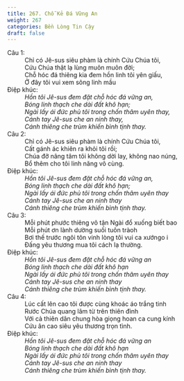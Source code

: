 ```yaml
---
title: 267. Chỗ Kẻ Đá Vững An
weight: 267
categories: Bền Lòng Tin Cậy
draft: false
---
```

<dl><dt>Câu 1:</dt><dd data-verse="1">Chỉ có Jê-sus siêu phàm là chính Cứu Chúa tôi, <br/>Cứu Chúa thật lạ lùng muôn muôn đời; <br/>Chỗ hóc đá thiêng kia đem hồn linh tôi yên giấu, <br/>Ở đây tôi vui xem sông linh mầu </dd><dt>Điệp khúc:</dt><dd data-chorus="1"><em>Hồn tôi Jê-sus đem đặt chỗ hóc đá vững an, <br/>Bóng linh thạch che dài đất khô hạn; <br/>Ngài lấy ái đức phủ tôi trong chốn thâm uyên thay, <br/>Cánh tay Jê-sus che an ninh thay, <br/>Cánh thiêng che trùm khiến bình tịnh thay. </em></dd><dt>Câu 2:</dt><dd data-verse="2">Chỉ có Jê-sus siêu phàm là chính Cứu Chúa tôi, <br/>Cất gánh ác khiên ra khỏi tôi rồi; <br/>Chúa đỡ nâng tâm tôi không dời lay, không nao núng, <br/>Bổ thêm cho tôi linh năng vô cùng. </dd><dt>Điệp khúc:</dt><dd data-chorus="1"><em>Hồn tôi Jê-sus đem đặt chỗ hóc đá vững an, <br/>Bóng linh thạch che dài đất khô hạn; <br/>Ngài lấy ái đức phủ tôi trong chốn thâm uyên thay <br/>Cánh tay Jê-sus che an ninh thay <br/>Cánh thiêng che trùm khiến bình tịnh thay. </em></dd><dt>Câu 3:</dt><dd data-verse="3">Mỗi phút phước thiêng vô tận Ngài đổ xuống biết bao <br/>Mỗi phút ơn lành dường suối tuôn tràoh <br/>Bơi thế trước ngôi tôn vinh lòng tôi vui ca xướngo i <br/>Đấng yêu thương mua tôi cách lạ thường. </dd><dt>Điệp khúc:</dt><dd data-chorus="1"><em>Hồn tôi Jê-sus đem đặt chỗ hóc đá vững an <br/>Bóng linh thạch che dài đất khô hạn <br/>Ngài lấy ái đức phủ tôi trong chốn thâm uyên thay <br/>Cánh tay Jê-sus che an ninh thay <br/>Cánh thiêng che trùm khiến bình tịnh thay. </em></dd><dt>Câu 4:</dt><dd data-verse="4">Lúc cất lên cao tôi được cùng khoác áo trắng tinh <br/>Rước Chúa quang lâm từ trên thiên đình <br/>Với cả thiên dân chung hòa giọng hoan ca cung kính <br/>Cứu ân cao siêu yêu thương trọn tình. </dd><dt>Điệp khúc:</dt><dd data-chorus="1"><em>Hồn tôi Jê-sus đem đặt chỗ hóc đá vững an <br/>Bóng linh thạch che dài đất khô hạn <br/>Ngài lấy ái đức phủ tôi trong chốn thâm uyên thay <br/>Cánh tay Jê-sus che an ninh thay <br/>Cánh thiêng che trùm khiến bình tịnh thay. </em></dd></dl>